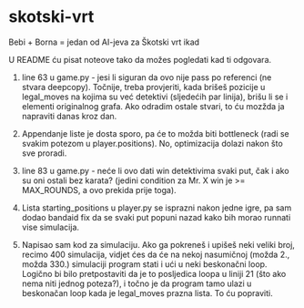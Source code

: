 # skotski-vrt
Bebi + Borna = jedan od AI-jeva za Škotski vrt ikad

U README ću pisat noteove tako da možes pogledati kad ti odgovara.
1. line 63 u game.py - jesi li siguran da ovo nije pass po referenci (ne stvara deepcopy). Točnije, treba provjeriti, kada brišeš pozicije u legal_moves na kojima su već detektivi (sljedećih par linija), brišu li se i elementi originalnog grafa. Ako odradim ostale stvari, to ću mozžda ja napraviti danas kroz dan.

2. Appendanje liste je dosta sporo, pa će to možda biti bottleneck (radi se svakim potezom u player.positions). No, optimizacija dolazi nakon što sve proradi.

3. line 83 u game.py - neće li ovo dati win detektivima svaki put, čak i ako su oni ostali bez karata? (jedini condition za Mr. X win je >= MAX_ROUNDS, a ovo prekida prije toga).

4. Lista starting_positions u player.py se isprazni nakon jedne igre, pa sam dodao bandaid fix da se svaki put popuni nazad kako bih morao runnati vise simulacija.

5. Napisao sam kod za simulaciju. Ako ga pokreneš i upišeš neki veliki broj, recimo 400 simulacija, vidjet ćes da će na nekoj nasumičnoj (možda 2., možda 330.) simulaciji program stati i ući u neki beskonačni loop. Logično bi bilo pretpostaviti da je to posljedica loopa u liniji 21 (što ako nema niti jednog poteza?), i točno je da program tamo ulazi u beskonačan loop kada je legal_moves prazna lista. To ću popraviti. 
